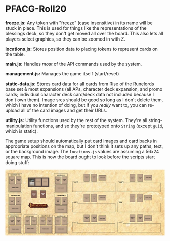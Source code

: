 # PFACG-Roll20

**freeze.js:** Any token with "freeze" (case insensitive) in its name will be stuck in place. This is used for things like the representations of the blessings deck, so they don't get moved all over the board. This also lets all players select graphics, so they can be zoomed in with Z.

**locations.js:** Stores position data to placing tokens to represent cards on the table.

**main.js:** Handles *most* of the API commands used by the system.

**management.js:** Manages the game itself (start/reset)

**static-data.js:** Stores card data for all cards from Rise of the Runelords base set & most expansions (all APs, character deck expansion, and promo cards; individual character deck card/deck data not included because I don't own them). Image srcs should be good so long as I don't delete them, which I have no intention of doing, but if you *really* want to, you can re-upload all of the card images and get their URLs.

**utility.js:** Utility functions used by the rest of the system. They're all string-manipulation functions, and so they're prototyped onto `String` (except `guid`, which is static).

The game setup should automatically put card images and card backs in appropriate positions on the map, but I don't think it sets up any paths, text, or the background image. The `locations.js` values are assuming a 56x24 square map. This is how the board ought to look before the scripts start doing stuff:

![board](skeleton.jpg)

